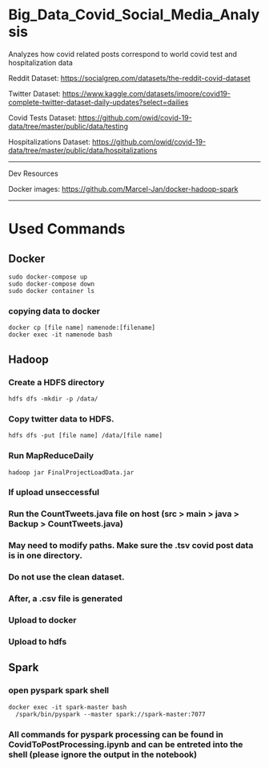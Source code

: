 # Big_Data_Covid_Social_Media_Analysis
Analyzes how covid related posts correspond to world covid test and hospitalization data

Reddit Dataset:
https://socialgrep.com/datasets/the-reddit-covid-dataset

Twitter Dataset:
https://www.kaggle.com/datasets/imoore/covid19-complete-twitter-dataset-daily-updates?select=dailies

Covid Tests Dataset: 
https://github.com/owid/covid-19-data/tree/master/public/data/testing

Hospitalizations Dataset:
https://github.com/owid/covid-19-data/tree/master/public/data/hospitalizations

-------------------------------
Dev Resources

Docker images: https://github.com/Marcel-Jan/docker-hadoop-spark


-------------------------------


# Used Commands

## Docker
```
sudo docker-compose up
sudo docker-compose down
sudo docker container ls
```
### copying data to docker
```
docker cp [file name] namenode:[filename]
docker exec -it namenode bash
```

## Hadoop
### Create a HDFS directory
```
hdfs dfs -mkdir -p /data/
```
### Copy twitter data to HDFS.
```
hdfs dfs -put [file name] /data/[file name]
```
### Run MapReduceDaily
```
hadoop jar FinalProjectLoadData.jar
```
### If upload unseccessful
### Run the CountTweets.java file on host (src > main > java > Backup > CountTweets.java)
### May need to modify paths. Make sure the .tsv covid post data is in one directory.
### Do not use the clean dataset.
### After, a .csv file is generated

### Upload to docker
### Upload to hdfs


## Spark
### open pyspark spark shell 
```
docker exec -it spark-master bash
  /spark/bin/pyspark --master spark://spark-master:7077
```

### All commands for pyspark processing can be found in CovidToPostProcessing.ipynb and can be entreted into the shell (please ignore the output in the notebook)
